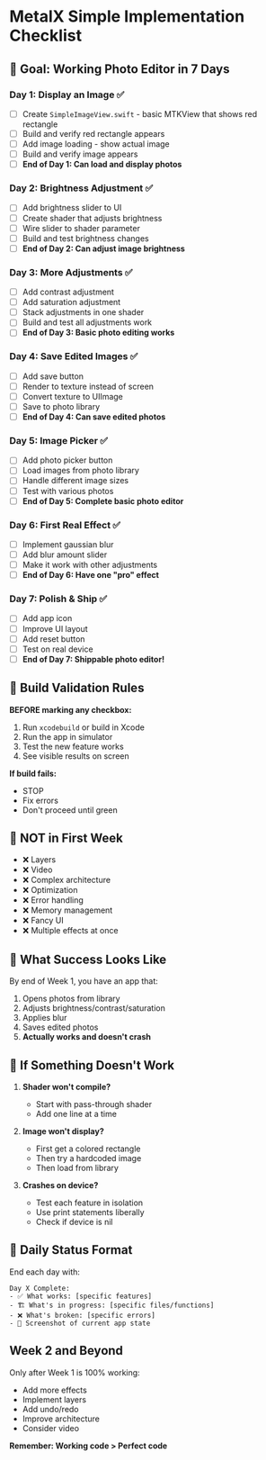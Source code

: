 # MetalX Simple Implementation Checklist

## 🎯 Goal: Working Photo Editor in 7 Days

### Day 1: Display an Image ✅
- [ ] Create `SimpleImageView.swift` - basic MTKView that shows red rectangle
- [ ] Build and verify red rectangle appears
- [ ] Add image loading - show actual image
- [ ] Build and verify image appears
- [ ] **End of Day 1: Can load and display photos**

### Day 2: Brightness Adjustment ✅
- [ ] Add brightness slider to UI
- [ ] Create shader that adjusts brightness
- [ ] Wire slider to shader parameter
- [ ] Build and test brightness changes
- [ ] **End of Day 2: Can adjust image brightness**

### Day 3: More Adjustments ✅
- [ ] Add contrast adjustment
- [ ] Add saturation adjustment  
- [ ] Stack adjustments in one shader
- [ ] Build and test all adjustments work
- [ ] **End of Day 3: Basic photo editing works**

### Day 4: Save Edited Images ✅
- [ ] Add save button
- [ ] Render to texture instead of screen
- [ ] Convert texture to UIImage
- [ ] Save to photo library
- [ ] **End of Day 4: Can save edited photos**

### Day 5: Image Picker ✅
- [ ] Add photo picker button
- [ ] Load images from photo library
- [ ] Handle different image sizes
- [ ] Test with various photos
- [ ] **End of Day 5: Complete basic photo editor**

### Day 6: First Real Effect ✅
- [ ] Implement gaussian blur
- [ ] Add blur amount slider
- [ ] Make it work with other adjustments
- [ ] **End of Day 6: Have one "pro" effect**

### Day 7: Polish & Ship ✅
- [ ] Add app icon
- [ ] Improve UI layout
- [ ] Add reset button
- [ ] Test on real device
- [ ] **End of Day 7: Shippable photo editor!**

## 🛑 Build Validation Rules

**BEFORE marking any checkbox:**
1. Run `xcodebuild` or build in Xcode
2. Run the app in simulator
3. Test the new feature works
4. See visible results on screen

**If build fails:** 
- STOP
- Fix errors
- Don't proceed until green

## 🚫 NOT in First Week

- ❌ Layers
- ❌ Video
- ❌ Complex architecture  
- ❌ Optimization
- ❌ Error handling
- ❌ Memory management
- ❌ Fancy UI
- ❌ Multiple effects at once

## 📱 What Success Looks Like

By end of Week 1, you have an app that:
1. Opens photos from library
2. Adjusts brightness/contrast/saturation
3. Applies blur
4. Saves edited photos
5. **Actually works and doesn't crash**

## 🔧 If Something Doesn't Work

1. **Shader won't compile?** 
   - Start with pass-through shader
   - Add one line at a time

2. **Image won't display?**
   - First get a colored rectangle
   - Then try a hardcoded image
   - Then load from library

3. **Crashes on device?**
   - Test each feature in isolation
   - Use print statements liberally
   - Check if device is nil

## 📝 Daily Status Format

End each day with:
```
Day X Complete:
- ✅ What works: [specific features]
- 🏗 What's in progress: [specific files/functions]  
- ❌ What's broken: [specific errors]
- 📱 Screenshot of current app state
```

## Week 2 and Beyond

Only after Week 1 is 100% working:
- Add more effects
- Implement layers
- Add undo/redo
- Improve architecture
- Consider video

**Remember: Working code > Perfect code**